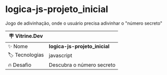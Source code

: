 # logica-js-projeto_inicial
Jogo de adivinhação, onde o usuário precisa adivinhar o "número secreto"

| :placard: Vitrine.Dev |     |
| -------------  | --- |
| :sparkles: Nome        | **logica-js-projeto_inicial**
| :label: Tecnologias | javascript
| :fire: Desafio     | Descubra o número secreto

